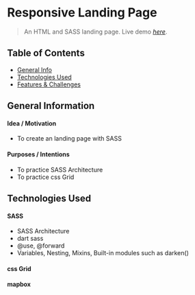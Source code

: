 # Responsive Landing Page
> An HTML and SASS landing page.
> Live demo [_here_](https://hopeful-boyd-fe73bc.netlify.app/).

## Table of Contents
* [General Info](#general-information)
* [Technologies Used](#technologies-used)
* [Features & Challenges](#features--challenges)

## General Information
#### Idea / Motivation
- To create an landing page with SASS
#### Purposes / Intentions
- To practice SASS Architecture
- To practice css Grid


## Technologies Used
#### SASS
- SASS Architecture
- dart sass
- @use, @forward
- Variables, Nesting, Mixins, Built-in modules such as darken()

#### css Grid
#### mapbox


